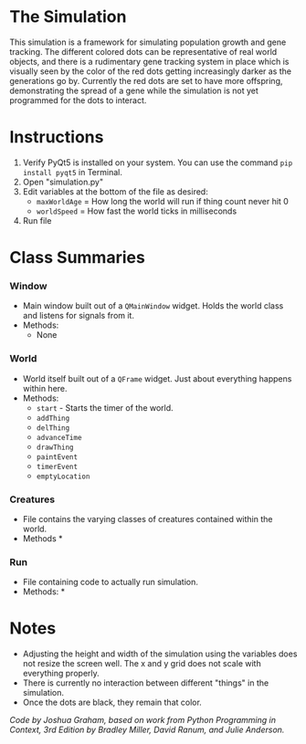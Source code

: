 # The Simulation

This simulation is a framework for simulating population growth and gene tracking. The different colored dots can be representative of real world objects, and there is a rudimentary gene tracking system in place which is visually seen by the color of the red dots getting increasingly darker as the generations go by. Currently the red dots are set to have more offspring, demonstrating the spread of a gene while the simulation is not yet programmed for the dots to interact.

# Instructions

1. Verify PyQt5 is installed on your system. You can use the command `pip install pyqt5` in Terminal.
1. Open "simulation.py"
2. Edit variables at the bottom of the file as desired:
    * `maxWorldAge` = How long the world will run if thing count never hit 0
    * `worldSpeed` = How fast the world ticks in milliseconds
3. Run file

# Class Summaries

### Window
* Main window built out of a `QMainWindow` widget. Holds the world class and listens for signals from it.
* Methods:
    * None

### World
* World itself built out of a `QFrame` widget. Just about everything happens within here.
* Methods:
    * `start` - Starts the timer of the world.
    * `addThing`
    * `delThing`
    * `advanceTime`
    * `drawThing`
    * `paintEvent`
    * `timerEvent`
    * `emptyLocation`

### Creatures
* File contains the varying classes of creatures contained within the world.
* Methods
    * 
    
### Run
* File containing code to actually run simulation.
* Methods:
    *

# Notes

* Adjusting the height and width of the simulation using the variables does not resize the screen well. The x and y grid does not scale with everything properly.
* There is currently no interaction between different "things" in the simulation.
* Once the dots are black, they remain that color.

*Code by Joshua Graham, based on work from Python Programming in Context, 3rd Edition by Bradley Miller, David Ranum, and Julie Anderson.*